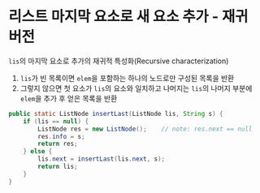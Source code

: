 # 리스트 마지막 요소로 새 요소 추가 - 재귀 버전

`lis`의 마지막 요소로 추가의 재귀적 특성화(Recursive characterization)
1. `lis`가 빈 목록이면 `elem`을 포함하는 하나의 노드로만 구성된 목록을 반환
2. 그렇지 않으면 첫 요소가 `lis`의 요소와 일치하고 나머지는 `lis`의 나머지 부분에 `elem`을 추가 후 얻은 목록을 반환

```java
public static ListNode insertLast(ListNode lis, String s) {
    if (lis == null) {
        ListNode res = new ListNode();    // note: res.next == null
        res.info = s;
        return res;
    } else {
        lis.next = insertLast(lis.next, s);
        return lis;
    }
}
```